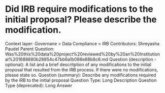 # Did IRB require modifications to the initial proposal? Please describe the modification.

Context layer: Governane > Data Compliance > IRB
Contributors: Shreyasha Paudel
Parent Question: Was%20this%20data%20project%20reviewed%20by%20an%20Institutional%201688680b28854c47bb6a1b086e88b8c6.md
Question (description - optional): A list and a brief descritption of any modifications to the initial proposal that resulted from the IRB process. If there were no modifications, please state so. 
Question (summary): Describe any modifications required by the iRB to the initial proposal
Question Type: Long Description
Question Type (deprecated): Long Answer